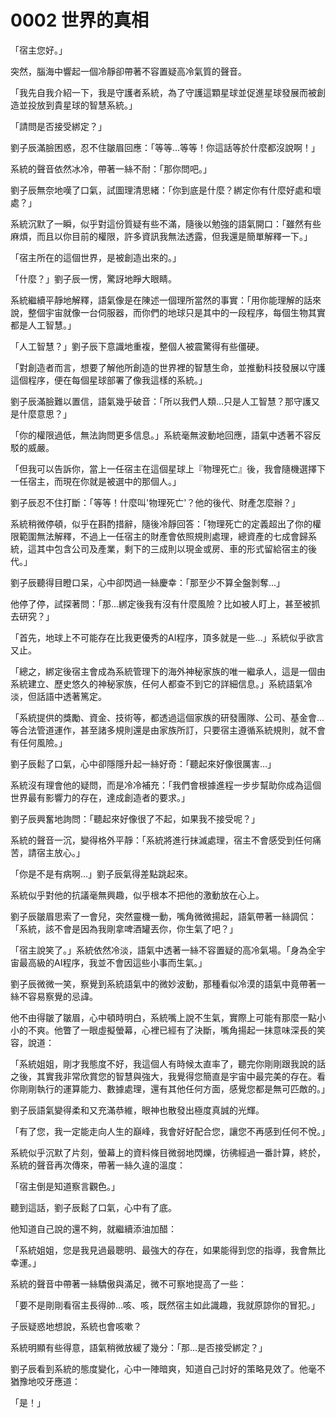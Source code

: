 # 0002 世界的真相

「宿主您好。」

突然，腦海中響起一個冷靜卻帶著不容置疑高冷氣質的聲音。

「我先自我介紹一下，我是守護者系統，為了守護這顆星球並促進星球發展而被創造並投放到貴星球的智慧系統。」

「請問是否接受綁定？」

劉子辰滿臉困惑，忍不住皺眉回應：「等等...等等！你這話等於什麼都沒說啊！」

系統的聲音依然冰冷，帶著一絲不耐：「那你問吧。」

劉子辰無奈地嘆了口氣，試圖理清思緒：「你到底是什麼？綁定你有什麼好處和壞處？」

系統沉默了一瞬，似乎對這份質疑有些不滿，隨後以勉強的語氣開口：「雖然有些麻煩，而且以你目前的權限，許多資訊我無法透露，但我還是簡單解釋一下。」

「宿主所在的這個世界，是被創造出來的。」

「什麼？」劉子辰一愣，驚訝地睜大眼睛。

系統繼續平靜地解釋，語氣像是在陳述一個理所當然的事實：「用你能理解的話來說，整個宇宙就像一台伺服器，而你們的地球只是其中的一段程序，每個生物其實都是人工智慧。」

「人工智慧？」劉子辰下意識地重複，整個人被震驚得有些僵硬。

「對創造者而言，想要了解他所創造的世界裡的智慧生命，並推動科技發展以守護這個程序，便在每個星球部署了像我這樣的系統。」

劉子辰滿臉難以置信，語氣幾乎破音：「所以我們人類…只是人工智慧？那守護又是什麼意思？」

「你的權限過低，無法詢問更多信息。」系統毫無波動地回應，語氣中透著不容反駁的威嚴。

「但我可以告訴你，當上一任宿主在這個星球上『物理死亡』後，我會隨機選擇下一任宿主，而現在你就是被選中的那個人。」

劉子辰忍不住打斷：「等等！什麼叫'物理死亡'？他的後代、財產怎麼辦？」

系統稍微停頓，似乎在斟酌措辭，隨後冷靜回答：「物理死亡的定義超出了你的權限範圍無法解釋，不過上一任宿主的財產會依照規則處理，總資產的七成會歸系統，這其中包含公司及產業，剩下的三成則以現金或房、車的形式留給宿主的後代。」

劉子辰聽得目瞪口呆，心中卻閃過一絲慶幸：「那至少不算全盤剝奪...」

他停了停，試探著問：「那...綁定後我有沒有什麼風險？比如被人盯上，甚至被抓去研究？」

「首先，地球上不可能存在比我更優秀的AI程序，頂多就是一些…」系統似乎欲言又止。

「總之，綁定後宿主會成為系統管理下的海外神秘家族的唯一繼承人，這是一個由系統建立、歷史悠久的神秘家族，任何人都查不到它的詳細信息。」系統語氣冷淡，但話語中透著篤定。

「系統提供的獎勵、資金、技術等，都透過這個家族的研發團隊、公司、基金會...等合法管道運作，甚至諸多規則還是由家族所訂，只要宿主遵循系統規則，就不會有任何風險。」

劉子辰鬆了口氣，心中卻隱隱升起一絲好奇：「聽起來好像很厲害...」

系統沒有理會他的疑問，而是冷冷補充：「我們會根據進程一步步幫助你成為這個世界最有影響力的存在，達成創造者的要求。」

劉子辰興奮地詢問：「聽起來好像很了不起，如果我不接受呢？」

系統的聲音一沉，變得格外平靜：「系統將進行抹滅處理，宿主不會感受到任何痛苦，請宿主放心。」

「你是不是有病啊...」劉子辰氣得差點跳起來。

系統似乎對他的抗議毫無興趣，似乎根本不把他的激動放在心上。

劉子辰皺眉思索了一會兒，突然靈機一動，嘴角微微揚起，語氣帶著一絲調侃：「系統，該不會是因為我剛拿啤酒罐丟你，你生氣了吧？」

「宿主說笑了。」系統依然冷淡，語氣中透著一絲不容置疑的高冷氣場。「身為全宇宙最高級的AI程序，我並不會因這些小事而生氣。」

劉子辰微微一笑，察覺到系統語氣中的微妙波動，那種看似冷漠的語氣中竟帶著一絲不容易察覺的忌諱。

他不由得皺了皺眉，心中頓時明白，系統嘴上說不生氣，實際上可能有那麼一點小小的不爽。他瞥了一眼虛擬螢幕，心裡已經有了決斷，嘴角揚起一抹意味深長的笑容，說道：

「系統姐姐，剛才我態度不好，我這個人有時候太直率了，聽完你剛剛跟我說的話之後，其實我非常欣賞您的智慧與強大，我覺得您簡直是宇宙中最完美的存在。看你剛剛執行的運算能力、數據處理，還有其他任何方面，感覺您都是無可匹敵的。」

劉子辰語氣變得柔和又充滿恭維，眼神也散發出極度真誠的光輝。

「有了您，我一定能走向人生的巔峰，我會好好配合您，讓您不再感到任何不悅。」

系統似乎沉默了片刻，螢幕上的資料條目微弱地閃爍，彷彿經過一番計算，終於，系統的聲音再次傳來，帶著一絲久違的溫度：

「宿主倒是知道察言觀色。」

聽到這話，劉子辰鬆了口氣，心中有了底。

他知道自己說的還不夠，就繼續添油加醋：

「系統姐姐，您是我見過最聰明、最強大的存在，如果能得到您的指導，我會無比幸運。」

系統的聲音中帶著一絲驕傲與滿足，微不可察地提高了一些：

「要不是剛剛看宿主長得帥…咳、咳，既然宿主如此識趣，我就原諒你的冒犯。」

子辰疑惑地想說，系統也會咳嗽？

系統明顯有些得意，語氣稍微放緩了幾分：「那...是否接受綁定？」

劉子辰看到系統的態度變化，心中一陣暗爽，知道自己討好的策略見效了。他毫不猶豫地咬牙應道：

「是！」